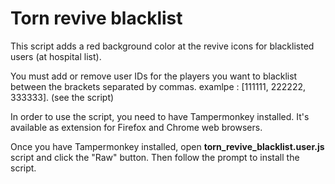 # Torn revive blacklist

This script adds a red background color at the revive icons for blacklisted users (at hospital list).

 You must add or remove user IDs for the players you want to blacklist between the brackets separated by commas. 
 examlpe : [111111, 222222, 333333]. (see the script)

In order to use the script, you need to have Tampermonkey installed. It's available as extension for Firefox and Chrome web browsers.

Once you have Tampermonkey installed, open <b>torn_revive_blacklist.user.js</b> script and click the "Raw" button. Then follow the prompt to install the script.
